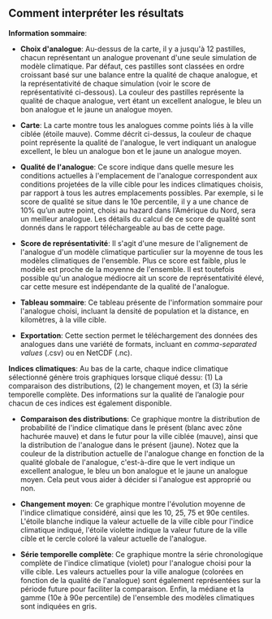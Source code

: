 ## Comment interpréter les résultats

__Information sommaire__:

- __Choix d'analogue__: Au-dessus de la carte, il y a jusqu'à 12 pastilles, chacun représentant un analogue provenant d'une seule simulation de modèle climatique.
Par défaut, ces pastilles sont classées en ordre croissant basé sur une balance entre la qualité de chaque analogue, et la représentativité de chaque simulation
(voir le score de représentativité ci-dessous). La couleur des pastilles représente la qualité de chaque analogue,
vert étant un excellent analogue, le bleu un bon analogue et le jaune un analogue moyen. 

- __Carte__: La carte montre tous les analogues comme points liés à la ville ciblée (étoile mauve).
Comme décrit ci-dessus, la couleur de chaque point représente la qualité de l'analogue, le vert indiquant un analogue excellent, le bleu un analogue bon et le jaune un analogue moyen. 

- __Qualité de l'analogue__: Ce score indique dans quelle mesure les conditions actuelles à l'emplacement de l'analogue correspondent aux conditions projetées de la ville cible pour
les indices climatiques choisis, par rapport à tous les autres emplacements possibles. Par exemple, si le score de qualité se situe dans le 10e percentile,
il y a une chance de 10% qu’un autre point, choisi au hazard dans l’Amérique du Nord, sera un meilleur analogue.
Les détails du calcul de ce score de qualité sont donnés dans le rapport téléchargeable au bas de cette page. 

- __Score de représentativité__: Il s'agit d'une mesure de l'alignement de l'analogue d'un modèle climatique particulier sur la moyenne de tous les modèles climatiques de l'ensemble.
Plus ce score est faible, plus le modèle est proche de la moyenne de l'ensemble. Il est toutefois possible qu'un analogue médiocre ait un score de représentativité élevé,
car cette mesure est indépendante de la qualité de l'analogue.

- __Tableau sommaire__: Ce tableau présente de l'information sommaire pour l'analogue choisi, incluant la densité de population et la distance, en kilomètres, à la ville cible.

- __Exportation__: Cette section permet le téléchargement des données des analogues dans une variété de formats, incluant en _comma-separated values_ (.csv) ou en NetCDF (.nc).

__Indices climatiques__: Au bas de la carte, chaque indice climatique sélectionné génère trois graphiques lorsque cliqué dessu: (1) La comparaison des distributions, (2) le changement moyen, et (3) la série temporelle complète. Des informations sur la qualité de l’analogie pour chacun de ces indices est également disponible. 

- __Comparaison des distributions__: Ce graphique montre la distribution de probabilité de l'indice climatique dans le présent (blanc avec zône hachurée mauve)
et dans le futur pour la ville ciblée (mauve), ainsi que la distribution de l'analogue dans le présent (jaune).
Notez que la couleur de la distribution actuelle de l'analogue change en fonction de la qualité globale de l'analogue, c'est-à-dire que le vert indique un excellent analogue,
le bleu un bon analogue et le jaune un analogue moyen. Cela peut vous aider à décider si l'analogue est approprié ou non. 

- __Changement moyen__: Ce graphique montre l'évolution moyenne de l'indice climatique considéré, ainsi que les 10, 25, 75 et 90e centiles.
L'étoile blanche indique la valeur actuelle de la ville cible pour l'indice climatique indiqué, l'étoile violette indique la valeur future de la ville cible et le cercle coloré la valeur actuelle de l'analogue.

- __Série temporelle complète__: Ce graphique montre la série chronologique complète de l'indice climatique (violet) pour l'analogue choisi pour la ville cible.
Les valeurs actuelles pour la ville analogue (colorées en fonction de la qualité de l'analogue) sont également représentées sur la période future pour faciliter la comparaison.
Enfin, la médiane et la gamme (10e à 90e percentile) de l'ensemble des modèles climatiques sont indiquées en gris. 
